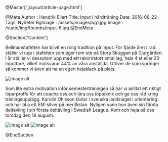 @Master['_layout/article-page.html']

@Meta
Author : Hendrik Ellert
Title: Input i hårdträning
Date: 2016-06-22
Tags: Nyheter
BgImage : /assets/images/bg1.jpg
Image : /static/img/thumbs/input-6.jpg
@EndMeta

@Section['Content']

Bellmanstafetten har blivit en rolig tradition på Input. För fjärde året i rad ställer vi upp i stafetten som äger rum ute på Stora Skuggan på Djurgården.
I år ställer vi dessutom upp med ett rekordstort antal lag, hela 4 st eller 20 Inputtare, vilket motsvarar 44% av våra anställda. Utöver de som springer så kommer vi även att ha en egen hejaklack på plats.

![image alt](/static/img/nyheter/Teknik.jpg)

Som lite extra motivation inför semesterträningen så har vi anlitat ett riktigt löparproffs för att coacha oss och lära oss löpteknik och ge oss råd kring träningsupplägg.
Karolin Ohlsson tävlar i svenska landslaget i orientering och har bl.a ett EM-silver på meritlistan. Nyligen vann hon även sin första deltävling i sin första deltävling i Swedish League.
Kom och heja på oss torsdag den 18 augusti.

![image alt](/static/img/nyheter/Hoppsa.jpg)       ![image alt](/static/img/nyheter/Hendrik.jpg)

@EndSection

